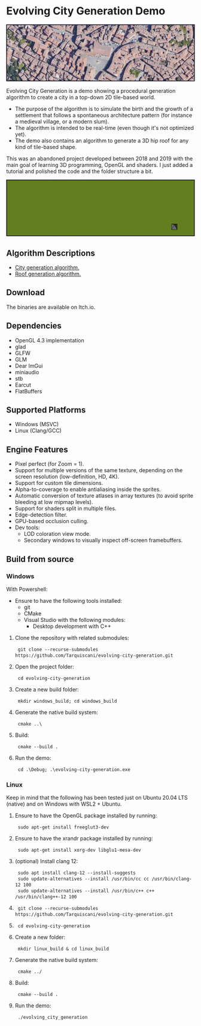 Evolving City Generation Demo
=====

![Medieval Town](doc/images/medieval_town.png)

Evolving City Generation is a demo showing a procedural generation algorithm to create a city in a top-down 2D tile-based world. 
* The purpose of the algorithm is to simulate the birth and the growth of a settlement that follows a spontaneous architecture pattern (for instance a medieval village, or a modern slum).
* The algorithm is intended to be real-time (even though it's not optimized yet).
* The demo also contains an algorithm to generate a 3D hip roof for any kind of tile-based shape.

This was an abandoned project developed between 2018 and 2019 with the main goal of learning 3D programming, OpenGL and shaders. I just added a tutorial and polished the code and the folder structure a bit.


![Evolving City Generation](doc/images/evolving-city-generation.gif)

## Algorithm Descriptions
* [City generation algorithm.](doc/city_generation_algorithm/city_generation_algorithm.md)
* [Roof generation algorithm.](doc/roof_generation_algorithm/roof_generation_algorithm.md)

## Download
The binaries are available on Itch.io.

## Dependencies
* OpenGL 4.3 implementation
* glad
* GLFW
* GLM
* Dear ImGui
* miniaudio
* stb
* Earcut
* FlatBuffers

## Supported Platforms
* Windows (MSVC)
* Linux (Clang/GCC)

## Engine Features
* Pixel perfect (for Zoom = 1).
* Support for multiple versions of the same texture, depending on the screen resolution (low-definition, HD, 4K).
* Support for custom tile dimensions.
* Alpha-to-coverage to enable antialiasing inside the sprites.
* Automatic conversion of texture atlases in array textures (to avoid sprite bleeding at low mipmap levels).
* Support for shaders split in multiple files. 
* Edge-detection filter.
* GPU-based occlusion culling.
* Dev tools:
  * LOD coloration view mode.
  * Secondary windows to visually inspect off-screen framebuffers.

## Build from source

### Windows

With Powershell:

* Ensure to have the following tools installed:
  * git
  * CMake
  * Visual Studio with the following modules:
    * Desktop development with C++
        
1. Clone the repository with related submodules:

        git clone --recurse-submodules https://github.com/Tarquiscani/evolving-city-generation.git

2. Open the project folder: 

        cd evolving-city-generation

3. Create a new build folder:

        mkdir windows_build; cd windows_build

4. Generate the native build system:

        cmake ..\

5. Build:

        cmake --build .

6. Run the demo:

        cd .\Debug; .\evolving-city-generation.exe

### Linux

Keep in mind that the following has been tested just on Ubuntu 20.04 LTS (native) and on Windows with WSL2 + Ubuntu.

1. Ensure to have the OpenGL package installed by running:

        sudo apt-get install freeglut3-dev

2. Ensure to have the xrandr package installed by running:

        sudo apt-get install xorg-dev libglu1-mesa-dev

3. (optional) Install clang 12:

        sudo apt install clang-12 --install-suggests
        sudo update-alternatives --install /usr/bin/cc cc /usr/bin/clang-12 100
        sudo update-alternatives --install /usr/bin/c++ c++ /usr/bin/clang++-12 100

4.      git clone --recurse-submodules https://github.com/Tarquiscani/evolving-city-generation.git 

5.      cd evolving-city-generation

6. Create a new folder:

        mkdir linux_build & cd linux_build

7. Generate the native build system:

        cmake ../

8. Build:

        cmake --build .

9. Run the demo:

        ./evolving_city_generation